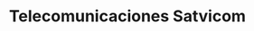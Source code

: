 ---
title: "Telecomunicaciones Satvicom"
url: /vitigudino/telecomunicaciones-satvicom/
shop: eléctrico
---